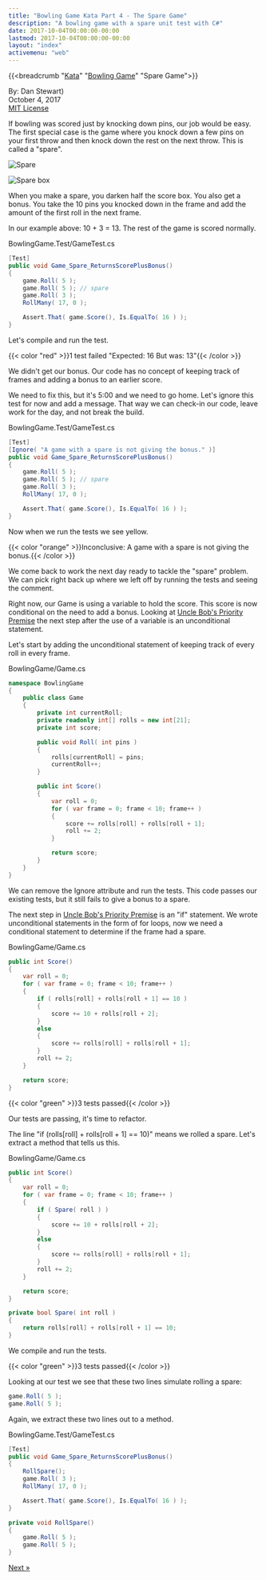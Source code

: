 ```yaml
---
title: "Bowling Game Kata Part 4 - The Spare Game"
description: "A bowling game with a spare unit test with C#"
date: 2017-10-04T00:00:00-00:00
lastmod: 2017-10-04T00:00:00-00:00
layout: "index"
activemenu: "web"
---
```


{{<breadcrumb "[Kata](/kata/)" "[Bowling Game](/bowlinggame/)" "Spare Game">}}

By: Dan Stewart)\
October 4, 2017\
[MIT License](https://mit-license.org)

If bowling was scored just by knocking down pins, our job would be easy. The first
special case is the game where you knock down a few pins on your first throw and
then knock down the rest on the next throw. This is called a "spare".

![Spare](/images/kata/bowlinggame/spare.gif)

![Spare box](/images/kata/bowlinggame/sparebox.gif)

When you make a spare, you darken half the score box. You also get a bonus. You
take the 10 pins you knocked down in the frame and add the amount of the first roll
in the next frame.

In our example above: 10 + 3 = 13. The rest of the game is scored normally.

BowlingGame.Test/GameTest.cs

```csharp
[Test]
public void Game_Spare_ReturnsScorePlusBonus()
{
    game.Roll( 5 );
    game.Roll( 5 ); // spare
    game.Roll( 3 );
    RollMany( 17, 0 );

    Assert.That( game.Score(), Is.EqualTo( 16 ) );
}
```
        
Let's compile and run the test.

{{< color "red" >}}1 test failed "Expected: 16 But was: 13"{{< /color >}}

We didn't get our bonus. Our code has no concept of keeping track of frames and
adding a bonus to an earlier score.

We need to fix this, but it's 5:00 and we need to go home. Let's ignore this
test for now and add a message. That way we can check-in our code, leave
work for the day, and not break the build.

BowlingGame.Test/GameTest.cs

```csharp
[Test]
[Ignore( "A game with a spare is not giving the bonus." )]
public void Game_Spare_ReturnsScorePlusBonus()
{
    game.Roll( 5 );
    game.Roll( 5 ); // spare
    game.Roll( 3 );
    RollMany( 17, 0 );

    Assert.That( game.Score(), Is.EqualTo( 16 ) );
}
```
                
Now when we run the tests we see yellow.

{{< color "orange" >}}Inconclusive: A game with a spare is not giving the bonus.{{< /color >}}
        
We come back to work the next day ready to tackle the "spare" problem. We can pick right back up 
where we left off by running the tests and seeing the comment.

Right now, our Game is using a variable to hold the score. This score is now conditional
on the need to add a bonus. Looking at 
[Uncle Bob's Priority Premise](https://8thlight.com/blog/uncle-bob/2013/05/27/TheTransformationPriorityPremise.html) 
the next step after the use of a variable is an unconditional statement.

Let's start by adding the unconditional statement of keeping track of every roll
in every frame.

BowlingGame/Game.cs

```csharp
namespace BowlingGame
{
    public class Game
    {
        private int currentRoll;
        private readonly int[] rolls = new int[21];
        private int score;

        public void Roll( int pins )
        {
            rolls[currentRoll] = pins;
            currentRoll++;
        }

        public int Score()
        {
            var roll = 0;
            for ( var frame = 0; frame < 10; frame++ )
            {
                score += rolls[roll] + rolls[roll + 1];
                roll += 2;
            }

            return score;
        }
    }
}
```

We can remove the Ignore attribute and run the tests. 
This code passes our existing tests, but it still fails to give a bonus to a spare.

The next step in 
[Uncle Bob's Priority Premise](https://8thlight.com/blog/uncle-bob/2013/05/27/TheTransformationPriorityPremise.html) 
is an "if" statement. We wrote unconditional
statements in the form of for loops, now we need a conditional statement to determine
if the frame had a spare.

BowlingGame/Game.cs

```csharp
public int Score()
{
    var roll = 0;
    for ( var frame = 0; frame < 10; frame++ )
    {
        if ( rolls[roll] + rolls[roll + 1] == 10 )
        {
            score += 10 + rolls[roll + 2];
        }
        else
        {
            score += rolls[roll] + rolls[roll + 1];
        }
        roll += 2;
    }

    return score;
}
```
        

{{< color "green" >}}3 tests passed{{< /color >}} 

Our tests are passing, it's time to refactor.

The line "if (rolls[roll] + rolls[roll + 1] == 10)" means we rolled a spare. Let's
extract a method that tells us this.

BowlingGame/Game.cs

```csharp
public int Score()
{
    var roll = 0;
    for ( var frame = 0; frame < 10; frame++ )
    {
        if ( Spare( roll ) )
        {
            score += 10 + rolls[roll + 2];
        }
        else
        {
            score += rolls[roll] + rolls[roll + 1];
        }
        roll += 2;
    }

    return score;
}

private bool Spare( int roll )
{
    return rolls[roll] + rolls[roll + 1] == 10;
}
```
        
We compile and run the tests.

{{< color "green" >}}3 tests passed{{< /color >}}

Looking at our test we see that these two lines simulate rolling a spare:

```csharp
game.Roll( 5 );
game.Roll( 5 );
```
        
Again, we extract these two lines out to a method.

BowlingGame.Test/GameTest.cs

```csharp
[Test]
public void Game_Spare_ReturnsScorePlusBonus()
{
    RollSpare();
    game.Roll( 3 );
    RollMany( 17, 0 );

    Assert.That( game.Score(), Is.EqualTo( 16 ) );
}

private void RollSpare()
{
    game.Roll( 5 );
    game.Roll( 5 );
}
```

[Next &raquo;](/bowlinggame/strikegame)
